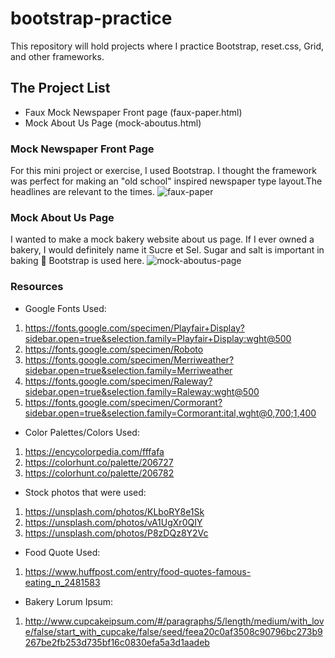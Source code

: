 # bootstrap-practice
This repository will hold projects where I practice Bootstrap, reset.css, Grid, and other frameworks.

## The Project List
- Faux Mock Newspaper Front page (faux-paper.html)
- Mock About Us Page (mock-aboutus.html)


### Mock Newspaper Front Page 
For this mini project or exercise, I used Bootstrap. I thought the framework was perfect for making an "old school" inspired newspaper type layout.The headlines are relevant to the times. 
![faux-paper](https://user-images.githubusercontent.com/66345751/94755871-f27f3280-0363-11eb-8c0d-ba31d8287d53.JPG)


### Mock About Us Page
I wanted to make a mock bakery website about us page. If I ever owned a bakery, I would definitely name it Sucre et Sel. Sugar and salt is important in baking :bread: Bootstrap is used here.
![mock-aboutus-page](https://user-images.githubusercontent.com/66345751/94740459-b38bb580-0340-11eb-9c71-cfa9113ff5a8.JPG)


### Resources 
- Google Fonts Used: 
1. https://fonts.google.com/specimen/Playfair+Display?sidebar.open=true&selection.family=Playfair+Display:wght@500
2. https://fonts.google.com/specimen/Roboto
3. https://fonts.google.com/specimen/Merriweather?sidebar.open=true&selection.family=Merriweather
4. https://fonts.google.com/specimen/Raleway?sidebar.open=true&selection.family=Raleway:wght@500
5. https://fonts.google.com/specimen/Cormorant?sidebar.open=true&selection.family=Cormorant:ital,wght@0,700;1,400

- Color Palettes/Colors Used: 
1. https://encycolorpedia.com/fffafa
2. https://colorhunt.co/palette/206727
3. https://colorhunt.co/palette/206782

- Stock photos that were used:
1. https://unsplash.com/photos/KLboRY8e1Sk
2. https://unsplash.com/photos/vA1UgXr0QIY
3. https://unsplash.com/photos/P8zDQz8Y2Vc

- Food Quote Used:
1. https://www.huffpost.com/entry/food-quotes-famous-eating_n_2481583 

- Bakery Lorum Ipsum:
1. http://www.cupcakeipsum.com/#/paragraphs/5/length/medium/with_love/false/start_with_cupcake/false/seed/feea20c0af3508c90796bc273b9267be2fb253d735bf16c0830efa5a3d1aadeb

